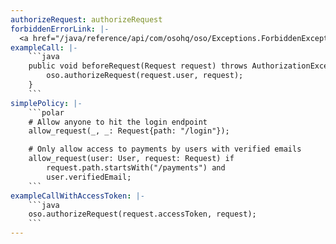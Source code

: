```yaml
---
authorizeRequest: authorizeRequest
forbiddenErrorLink: |-
  <a href="/java/reference/api/com/osohq/oso/Exceptions.ForbiddenException.html">`ForbiddenException`</a>
exampleCall: |-
    ```java
    public void beforeRequest(Request request) throws AuthorizationException {
        oso.authorizeRequest(request.user, request);
    }
    ```
simplePolicy: |-
    ```polar
    # Allow anyone to hit the login endpoint
    allow_request(_, _: Request{path: "/login"});

    # Only allow access to payments by users with verified emails
    allow_request(user: User, request: Request) if
        request.path.startsWith("/payments") and
        user.verifiedEmail;
    ```
exampleCallWithAccessToken: |-
    ```java
    oso.authorizeRequest(request.accessToken, request);
    ```
---
```

